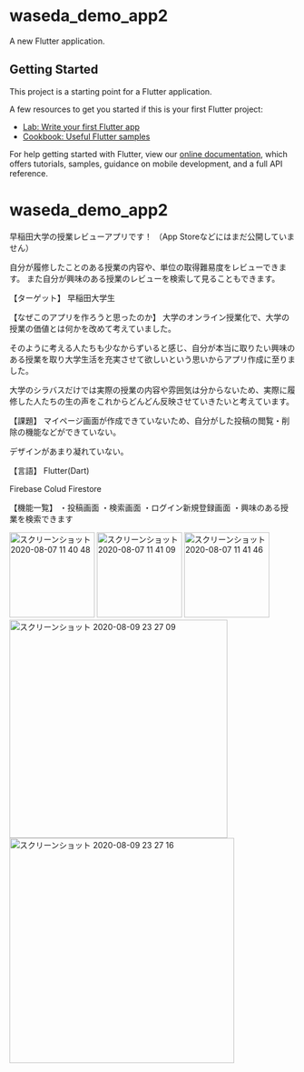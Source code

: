 # waseda_demo_app2

A new Flutter application.

## Getting Started

This project is a starting point for a Flutter application.

A few resources to get you started if this is your first Flutter project:

- [Lab: Write your first Flutter app](https://flutter.dev/docs/get-started/codelab)
- [Cookbook: Useful Flutter samples](https://flutter.dev/docs/cookbook)

For help getting started with Flutter, view our
[online documentation](https://flutter.dev/docs), which offers tutorials,
samples, guidance on mobile development, and a full API reference.
# waseda_demo_app2

早稲田大学の授業レビューアプリです！
（App Storeなどにはまだ公開していません）

自分が履修したことのある授業の内容や、単位の取得難易度をレビューできます。
また自分が興味のある授業のレビューを検索して見ることもできます。

【ターゲット】
早稲田大学生

【なぜこのアプリを作ろうと思ったのか】
大学のオンライン授業化で、大学の授業の価値とは何かを改めて考えていました。

そのように考える人たちも少なからずいると感じ、自分が本当に取りたい興味のある授業を取り大学生活を充実させて欲しいという思いからアプリ作成に至りました。

大学のシラバスだけでは実際の授業の内容や雰囲気は分からないため、実際に履修した人たちの生の声をこれからどんどん反映させていきたいと考えています。

【課題】
マイページ画面が作成できていないため、自分がした投稿の閲覧・削除の機能などができていない。

デザインがあまり凝れていない。

【言語】
Flutter(Dart)

Firebase Colud Firestore

【機能一覧】
・投稿画面 ・検索画面 ・ログイン新規登録画面 ・興味のある授業を検索できます

<img width="150" alt="スクリーンショット 2020-08-07 11 40 48" src="https://user-images.githubusercontent.com/64268445/89612785-a5c73000-d8bb-11ea-8954-9aac3d79be59.png">                                          <img width="150" alt="スクリーンショット 2020-08-07 11 41 09" src="https://user-images.githubusercontent.com/64268445/89612995-29811c80-d8bc-11ea-92af-1c58bca075e8.png">                                      <img width="150" alt="スクリーンショット 2020-08-07 11 41 46" src="https://user-images.githubusercontent.com/64268445/89612998-2b4ae000-d8bc-11ea-9e30-0b710de889c2.png">  　　　　　　　　　　　　　　　　　　　<img width="384" alt="スクリーンショット 2020-08-09 23 27 09" src="https://user-images.githubusercontent.com/64268445/89734610-25115b00-da98-11ea-8017-743528482b9b.png">
<img width="396" alt="スクリーンショット 2020-08-09 23 27 16" src="https://user-images.githubusercontent.com/64268445/89734614-2773b500-da98-11ea-849f-c08df5e0fdcb.png">


